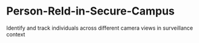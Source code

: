 # Person-ReId-in-Secure-Campus
Identify and track individuals across different camera views in surveillance context
